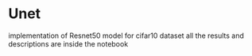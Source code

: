 # Unet
 implementation of Resnet50 model for cifar10 dataset
 all the results and descriptions are inside the notebook

